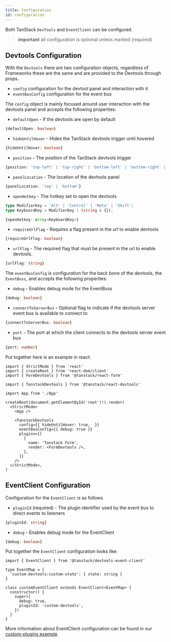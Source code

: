 ```yaml
---
title: Configuration
id: configuration
---
```


Both TanStack `DevTools` and `EventClient` can be configured.

> **important** all configuration is optional unless marked (required)

## Devtools Configuration

With the `Devtools` there are two configuration objects, regardless of Frameworks these are the same and are provided to the Devtools through props.

- `config` configuration for the devtool panel and interaction with it
- `eventBusConfig` configuration for the event bus

The `config` object is mainly focused around user interaction with the devtools panel and accepts the following properties:

- `defaultOpen` - If the devtools are open by default

```ts
{defaultOpen: boolean}
```

- `hideUntilHover` - Hides the TanStack devtools trigger until hovered

```ts
{hideUntilHover: boolean}
```

- `position` - The position of the TanStack devtools trigger

```ts
{position: 'top-left' | 'top-right' | 'bottom-left' | 'bottom-right' | 'middle-left' | 'middle-right'}
```

- `panelLocation` - The location of the devtools panel

```ts
{panelLocation: 'top' | 'bottom'}

```

- `openHotkey` - The hotkey set to open the devtools

```ts
type ModifierKey = 'Alt' | 'Control' | 'Meta' | 'Shift';
type KeyboardKey = ModifierKey | (string & {});

{openHotkey: Array<KeyboardKey>}
```

- `requireUrlFlag` - Requires a flag present in the url to enable devtools

```ts
{requireUrlFlag: boolean}

```

- `urlFlag` - The required flag that must be present in the url to enable devtools.

```ts
{urlFlag: string}
```

The `eventBusConfig` is configuration for the back bone of the devtools, the `EventBuss`, and accepts the following properties:

- `debug` - Enables debug mode for the EventBuss

```ts
{debug: boolean}
```

- `connectToServerBus` - Optional flag to indicate if the devtools server event bus is available to connect to

```ts
{connectToServerBus: boolean}
```

- `port` - The port at which the client connects to the devtools server event bus

```ts
{port: number}
```

Put together here is an example in react:

```tsx
import { StrictMode } from 'react'
import { createRoot } from 'react-dom/client'
import { FormDevtools } from '@tanstack/react-form'

import { TanstackDevtools } from '@tanstack/react-devtools'

import App from './App'

createRoot(document.getElementById('root')!).render(
  <StrictMode>
    <App />

    <TanstackDevtools
      config={{ hideUntilHover: true,  }}
      eventBusConfig={{ debug: true }}
      plugins={[
        {
          name: 'Tanstack Form',
          render: <FormDevtools />,
        },
      ]}
    />
  </StrictMode>,
)

```

## EventClient Configuration

Configuration for the `EventClient` is as follows

- `pluginId` (required) - The plugin identifier used by the event bus to direct events to listeners

```ts
{pluginId: string}
```

- `debug` - Enables debug mode for the EventClient

```ts
{debug: boolean}
```

Put together the `EventClient` configuration looks like:

```tsx
import { EventClient } from '@tanstack/devtools-event-client'

type EventMap = {
  'custom-devtools:custom-state': { state: string }
}

class customEventClient extends EventClient<EventMap> {
  constructor() {
    super({
      debug: true,
      pluginId: 'custom-devtools',
    })
  }
}
```

More information about EventClient configuration can be found in our [custom-plugins example](https://tanstack.com/devtools/latest/docs/framework/react/examples/basic)
